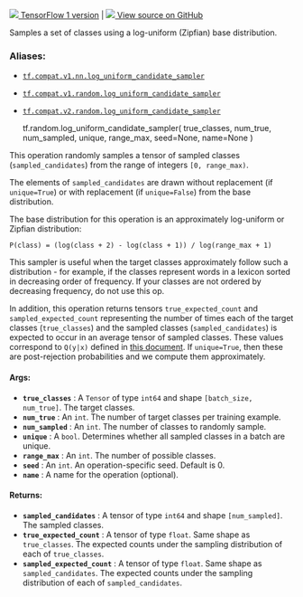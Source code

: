 [ ![](https://tensorflow.google.cn/images/tf_logo_32px.png) TensorFlow 1
version](/versions/r1.15/api_docs/python/tf/random/log_uniform_candidate_sampler)
|  [ ![](https://tensorflow.google.cn/images/GitHub-Mark-32px.png) View source
on GitHub
](https://github.com/tensorflow/tensorflow/blob/r2.0/tensorflow/python/ops/candidate_sampling_ops.py#L89-L151)  
  
  
Samples a set of classes using a log-uniform (Zipfian) base distribution.

### Aliases:

  * [`tf.compat.v1.nn.log_uniform_candidate_sampler`](/api_docs/python/tf/random/log_uniform_candidate_sampler)
  * [`tf.compat.v1.random.log_uniform_candidate_sampler`](/api_docs/python/tf/random/log_uniform_candidate_sampler)
  * [`tf.compat.v2.random.log_uniform_candidate_sampler`](/api_docs/python/tf/random/log_uniform_candidate_sampler)

    
    
    tf.random.log_uniform_candidate_sampler(
        true_classes,
        num_true,
        num_sampled,
        unique,
        range_max,
        seed=None,
        name=None
    )
    

This operation randomly samples a tensor of sampled classes
(`sampled_candidates`) from the range of integers `[0, range_max)`.

The elements of `sampled_candidates` are drawn without replacement (if
`unique=True`) or with replacement (if `unique=False`) from the base
distribution.

The base distribution for this operation is an approximately log-uniform or
Zipfian distribution:

`P(class) = (log(class + 2) - log(class + 1)) / log(range_max + 1)`

This sampler is useful when the target classes approximately follow such a
distribution - for example, if the classes represent words in a lexicon sorted
in decreasing order of frequency. If your classes are not ordered by
decreasing frequency, do not use this op.

In addition, this operation returns tensors `true_expected_count` and
`sampled_expected_count` representing the number of times each of the target
classes (`true_classes`) and the sampled classes (`sampled_candidates`) is
expected to occur in an average tensor of sampled classes. These values
correspond to `Q(y|x)` defined in [this
document](http://tensorflow.google.cn/extras/candidate_sampling.pdf). If
`unique=True`, then these are post-rejection probabilities and we compute them
approximately.

#### Args:

  * **`true_classes`** : A `Tensor` of type `int64` and shape `[batch_size, num_true]`. The target classes.
  * **`num_true`** : An `int`. The number of target classes per training example.
  * **`num_sampled`** : An `int`. The number of classes to randomly sample.
  * **`unique`** : A `bool`. Determines whether all sampled classes in a batch are unique.
  * **`range_max`** : An `int`. The number of possible classes.
  * **`seed`** : An `int`. An operation-specific seed. Default is 0.
  * **`name`** : A name for the operation (optional).

#### Returns:

  * **`sampled_candidates`** : A tensor of type `int64` and shape `[num_sampled]`. The sampled classes.
  * **`true_expected_count`** : A tensor of type `float`. Same shape as `true_classes`. The expected counts under the sampling distribution of each of `true_classes`.
  * **`sampled_expected_count`** : A tensor of type `float`. Same shape as `sampled_candidates`. The expected counts under the sampling distribution of each of `sampled_candidates`.

